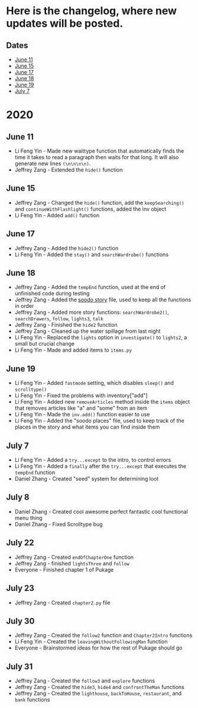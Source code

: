 # Here is the changelog, where new updates will be posted. #

## Dates ##
-   [June 11](#June-11)
-   [June 15](#June-15)
-   [June 17](#June-17)
-   [June 18](#June-18)
-   [June 19](#June-19)
-   [July 7](#July-7)

#   2020

## June 11 ##
-   Li Feng Yin - Made new waittype function that automatically finds the time it takes to read a paragraph then waits for that long. It will also generate new lines `(\n\n\n\n)`.
-   Jeffrey Zang - Extended the `hide()` function

## June 15 ##
-   Jeffrey Zang - Changed the `hide()` function, add the `keepSearching()` and `continueWithFlashlight()` functions, added the inv object
-   Li Feng Yin - Added `add()` function

## June 17 ##
-   Jeffrey Zang - Added the `hide2()` function
-   Li Feng Yin - Added the  `stay()` and `searchWardrobe()` functions

## June 18 ##
-   Jeffrey Zang - Added the `tempEnd` function, used at the end of unfinished code during testing
-   Jeffrey Zang - Added the [soodo story](https://repl.it/@LargAnk/pukage#soodo/soodo-story) file, used to keep all the functions in order
-   Jeffrey Zang - Added more story functions: `searchWardrobe2()`, `searchDrawers`, `follow`, `lights3`, `talk`
-   Jeffrey Zang - Finished the `hide2` function
-   Jeffrey Zang - Cleaned up the water spillage from last night
-   Li Feng Yin - Replaced the `lights` option in `investigate()` to `lights2`, a small but crucial change
-   Li Feng Yin - Made and added items to `items.py`


## June 19 ##
-   Li Feng Yin - Added `fastmode` setting, which disables `sleep()` and `scrolltype()`
-   Li Feng Yin - Fixed the problems with inventory\["add"]
-   Li Feng Yin - Added new `removeArticles` method inside the `items` object that removes articles like "a" and "some" from an item
-   Li Feng Yin - Made the `inv.add()` function easier to use
-   Li Feng Yin - Added the "soodo places" file, used to keep track of the places in the story and what items you can find inside them

## July 7 ##
-   Li Feng Yin - Added a `try...except` to the intro, to control errors
-   Li Feng Yin - Added a `finally` after the `try...except` that executes the `tempEnd` function
- Daniel Zhang - Created "seed" system for determining loot

## July 8 ##
- Daniel Zhang - Created cool awesome perfect fantastic cool functional menu thing
- Daniel Zhang - Fixed Scrolltype bug

## July 22 ##
- Jeffrey Zang - Created `endOfChapterOne` function 
- Jeffrey Zang - finished `lightsThree` and `follow`
- Everyone - Finished chapter 1 of Pukage

## July 23 ##
- Jeffrey Zang - Created `chapter2.py` file

## July 30 ##
- Jeffrey Zang - Created the `follow2` function and `Chapter2Intro` functions
- Li Feng Yin - Created the `leavingWithoutFollowingMan` function
- Everyone - Brainstormed ideas for how the rest of Pukage should go

## July 31 ## 
- Jeffrey Zang - Created the `follow3` and `explore` functions
- Jeffrey Zang - Created the `hide3`, `hide4` and `confrontTheMan` functions
- Jeffrey Zang - Created the `lighthouse`, `backToHouse`, `restaurant`, and `bank` functions